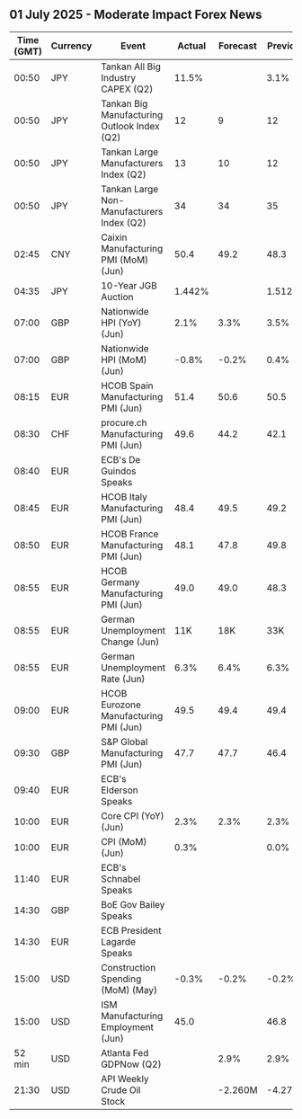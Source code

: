 ## 01 July 2025 - Moderate Impact Forex News

| Time (GMT) | Currency | Event | Actual | Forecast | Previous |
|------|----------|-------|--------|----------|----------|
| 00:50 | JPY | Tankan All Big Industry CAPEX (Q2) | 11.5% |  | 3.1% |
| 00:50 | JPY | Tankan Big Manufacturing Outlook Index (Q2) | 12 | 9 | 12 |
| 00:50 | JPY | Tankan Large Manufacturers Index (Q2) | 13 | 10 | 12 |
| 00:50 | JPY | Tankan Large Non-Manufacturers Index (Q2) | 34 | 34 | 35 |
| 02:45 | CNY | Caixin Manufacturing PMI (MoM) (Jun) | 50.4 | 49.2 | 48.3 |
| 04:35 | JPY | 10-Year JGB Auction | 1.442% |  | 1.512% |
| 07:00 | GBP | Nationwide HPI (YoY) (Jun) | 2.1% | 3.3% | 3.5% |
| 07:00 | GBP | Nationwide HPI (MoM) (Jun) | -0.8% | -0.2% | 0.4% |
| 08:15 | EUR | HCOB Spain Manufacturing PMI (Jun) | 51.4 | 50.6 | 50.5 |
| 08:30 | CHF | procure.ch Manufacturing PMI (Jun) | 49.6 | 44.2 | 42.1 |
| 08:40 | EUR | ECB's De Guindos Speaks |  |  |  |
| 08:45 | EUR | HCOB Italy Manufacturing PMI (Jun) | 48.4 | 49.5 | 49.2 |
| 08:50 | EUR | HCOB France Manufacturing PMI (Jun) | 48.1 | 47.8 | 49.8 |
| 08:55 | EUR | HCOB Germany Manufacturing PMI (Jun) | 49.0 | 49.0 | 48.3 |
| 08:55 | EUR | German Unemployment Change (Jun) | 11K | 18K | 33K |
| 08:55 | EUR | German Unemployment Rate (Jun) | 6.3% | 6.4% | 6.3% |
| 09:00 | EUR | HCOB Eurozone Manufacturing PMI (Jun) | 49.5 | 49.4 | 49.4 |
| 09:30 | GBP | S&P Global Manufacturing PMI (Jun) | 47.7 | 47.7 | 46.4 |
| 09:40 | EUR | ECB's Elderson Speaks |  |  |  |
| 10:00 | EUR | Core CPI (YoY) (Jun) | 2.3% | 2.3% | 2.3% |
| 10:00 | EUR | CPI (MoM) (Jun) | 0.3% |  | 0.0% |
| 11:40 | EUR | ECB's Schnabel Speaks |  |  |  |
| 14:30 | GBP | BoE Gov Bailey Speaks |  |  |  |
| 14:30 | EUR | ECB President Lagarde Speaks |  |  |  |
| 15:00 | USD | Construction Spending (MoM) (May) | -0.3% | -0.2% | -0.2% |
| 15:00 | USD | ISM Manufacturing Employment (Jun) | 45.0 |  | 46.8 |
| 52 min | USD | Atlanta Fed GDPNow (Q2) |  | 2.9% | 2.9% |
| 21:30 | USD | API Weekly Crude Oil Stock |  | -2.260M | -4.277M |
